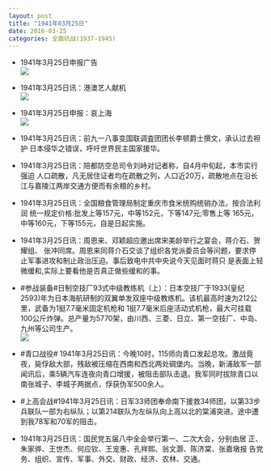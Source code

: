 ```yaml
---
layout: post
title: "1941年03月25日"
date: 2016-03-25
categories: 全面抗战(1937-1945)
---
```


<meta name="referrer" content="no-referrer" />

- 1941年3月25日申报广告 <br/><img src="https://ww4.sinaimg.cn/large/aca367d8jw1f29i73ir8vj20aw0h0gnz.jpg" />

- 1941年3月25日讯：港澳艺人献机 <br/><img src="https://ww1.sinaimg.cn/large/aca367d8jw1f29gge1860j206205xgm2.jpg" />

- 1941年3月25日申报：哀上海 <br/><img src="https://ww1.sinaimg.cn/large/aca367d8jw1f29eq4lqisj20lp0y74ep.jpg" />

- 1941年3月25日讯：前九一八事变国联调査团团长李顿爵士撰文，承认过去袒护 日本侵华之错误，呼吁世界民主国家援华。 

- 1941年3月25日讯：陪都防空总司令刘峙对记者称，自4月中旬起，本市实行强迫 人口疏散，凡无居住证者均在疏散之列，人口近20万，疏散地点在沿长 江与嘉陵江两岸交通方便而有余粮的乡村。 

- 1941年3月25日讯：全国粮食管理局制定重庆市食米统购统销办法，按合法利润 统一规定价格:批发上等157元，中等152元，下等147元;零售上等 165元，中等160元，下等155元，自是日起实施。 

- 1941年3月25日讯：周恩来、邓颖超应邀出席宋美龄举行之宴会，蒋介石、贺耀组、 张冲同席。周恩来同蒋介石交谈了组织各党派委员会等问题，要求停 止军事进攻和制止政治压迫。事后致电中共中央说今天见面时蒋只 是表面上轻微缓和,实际上要看他是否真正做些缓和的事。 

- #参战装备#日制空技厂93式中级教练机（上）：日本空技厂于1933(皇纪2593)年为日本海航研制的双翼单发双座中级教练机。该机最高时速为212公里，武备为1挺7.7毫米固定机枪和 1挺7.7毫米后座活动式机枪，最大可挂载 100公斤炸弹。总产量为5770架，由川西、三菱、日立、第一空技厂、中岛、九州等公司生产。 <br/><img src="https://ww4.sinaimg.cn/large/aca367d8jw1f28vnj0pb9j20ab0cnq47.jpg" />

- #青口战役# 1941年3月25日讯：今晚10时，115师向青口发起总攻。激战竟夜，毙俘敌大部，残敌被压缩在西南和西北两处碉堡内。当晚，新浦敌军一部闻讯后，乘5辆汽车连夜向青口增援，被阻击部队击退。我军同时拔除青口以南张城子、李城子两据点，俘获伪军500余人。 

- #上高会战#1941年3月25日讯：日军33师团奉命南下援救34师团，以第33步兵联队一部为右纵队；以第214联队为左纵队向上高以北的棠浦突进。途中遭到我78军和70军的阻击。 

- 1941年3月25日讯：国民党五届八中全会举行第一、二次大会，分别由居 正、朱家骅、王世杰、何应钦、王宠惠、孔祥熙、翁文灏、陈济棠、张嘉墩报 告党务、组织、宣传、军事、外交、财政、经济、农林、交通。 

